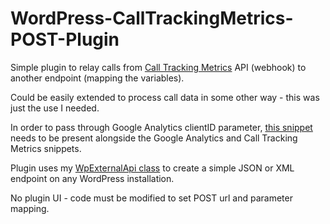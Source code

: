 WordPress-CallTrackingMetrics-POST-Plugin
=========================================

Simple plugin to relay calls from [Call Tracking Metrics](http://www.calltrackingmetrics.com) API (webhook) to another endpoint (mapping the variables).

Could be easily extended to process call data in some other way - this was just the use I needed.

In order to pass through Google Analytics clientID parameter, [this snippet](https://gist.github.com/chrisgoddard/700406e6e28e194688b7) needs to be present alongside the Google Analytics and Call Tracking Metrics snippets.

Plugin uses my [WpExternalApi class](https://gist.github.com/chrisgoddard/21d559fb5890c2d17b9e) to create a simple JSON or XML endpoint on any WordPress installation.

No plugin UI - code must be modified to set POST url and parameter mapping.

